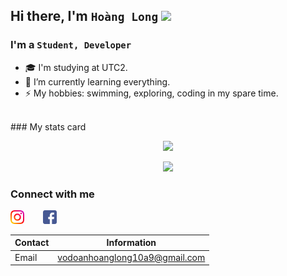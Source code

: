 ## Hi there, I'm `Hoàng Long` <img src="https://media.giphy.com/media/hvRJCLFzcasrR4ia7z/giphy.gif" width="25px">

### I'm a `Student, Developer`

- 🎓 I'm studying at UTC2.
- 🌱 I’m currently learning everything.
- ⚡ My hobbies: swimming, exploring, coding in my spare time.

<br />
### My stats card

<p align="center">
    <img src="https://github-readme-stats.vercel.app/api/top-langs/?username=vodoanhoanglong&hide_border=true&langs_count=8&hide=html,css&layout=compact&bg_color=DEG,3a1c71,d76d77,ffaf7b&title_color=FFE4E1&text_color=ffff" />
<p align="center">
    <img src="https://github-readme-stats.sabesansathananthan.vercel.app/api?username=vodoanhoanglong&show_icons=true&hide_border=true&count_private=true&include_all_commits=true&bg_color=DEG,3a1c71,d76d77,ffaf7b&title_color=FFE4E1&text_color=ffff&icon_color=ffc61c" />
    
### Connect with me

[<img align="left" alt="vodoanhoanglong | Instagram" width="22px" src="./icon/instagram.png" />][instagram]
[<img align="lef" style="margin-left: 30px" alt="vodoanhoanglong | Facebook" width="22px" src="./icon/facebook.png" />][facebook]

[instagram]: https://www.instagram.com/vdhglg/
[facebook]: http://www.facebook.com/hoanglong.vodoan/

| Contact | Information                   |
| ------- | ----------------------------- |
| Email   | vodoanhoanglong10a9@gmail.com |
